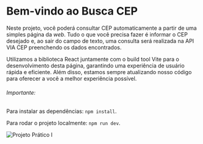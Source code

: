# Bem-vindo ao Busca CEP

Neste projeto, você poderá consultar CEP automaticamente a partir de uma simples página da *web*. Tudo o que você precisa fazer é informar o CEP desejado e, ao sair do campo de texto, uma consulta será realizada na API VIA CEP preenchendo os dados encontrados.

Utilizamos a biblioteca React juntamente com o build tool Vite para o desenvolvimento desta página, garantindo uma experiência de usuário rápida e eficiente. Além disso, estamos sempre atualizando nosso código para oferecer a você a melhor experiência possível.

###### Importante:

Para instalar as dependências: `npm install`.

Para rodar o projeto localmente: `npm run dev`.

![Projeto Prático I](https://uploaddeimagens.com.br/images/004/330/418/original/busca-cep.png?1675614521)
